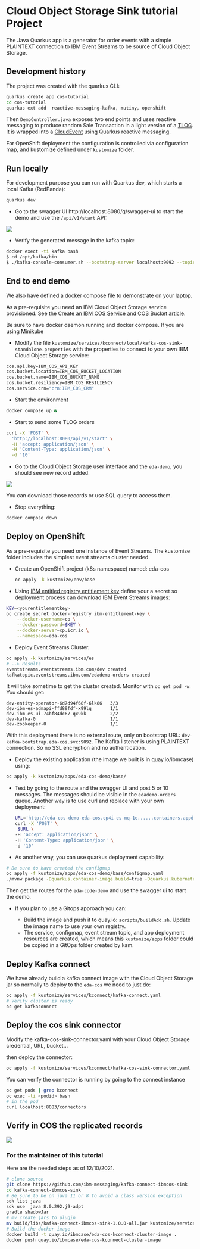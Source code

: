 # Cloud Object Storage Sink tutorial Project

The Java Quarkus app is a generator for order events with a simple PLAINTEXT connection to
IBM Event Streams to be source of Cloud Object Storage.

## Development history

The project was created with the quarkus CLI:

```sh
quarkus create app cos-tutorial 
cd cos-tutorial
quarkus ext add  reactive-messaging-kafka, mutiny, openshift
```

Then `DemoController.java` exposes two end points and uses reactive messaging to produce
random Sale Transaction in a light version of a [TLOG](https://github.com/DFDLSchemas/IBM4690-TLOG). It is wrapped into a [CloudEvent](https://cloudevents.io/)
using Quarkus reactive messaging.

For OpenShift deployment the configuration is controlled via configuration map, and kustomize defined under `kustomize` folder.

## Run locally

For development purpose you can run with Quarkus dev, which starts a local Kafka (RedPanda):

```sh
quarkus dev
```

* Go to the swagger UI http://localhost:8080/q/swagger-ui to start the demo and use the `/api/v1/start` API:

![](docs/swagger-ui.png)

* Verify the generated message in the kafka topic:

```sh
docker exect -ti kafka bash
$ cd /opt/kafka/bin
$ ./kafka-console-consumer.sh --bootstrap-server localhost:9092 --topic edademo-orders --from-beginning
```

## End to end demo

We also have defined a docker compose file to demonstrate on your laptop.

As a pre-requisite you need an IBM Cloud Object Storage service provisioned. See the
[Create an IBM COS Service and COS Bucket article](https://ibm-cloud-architecture.github.io/refarch-eda/use-cases/connect-cos/#create-an-ibm-cos-service-and-cos-bucket).

Be sure to have docker daemon running and docker compose. If you are using Minikube

* Modify the file `kustomize/services/kconnect/local/kafka-cos-sink-standalone.properties`
with the properties to connect to your own IBM Cloud Object Storage service:

```sh
cos.api.key=IBM_COS_API_KEY
cos.bucket.location=IBM_COS_BUCKET_LOCATION
cos.bucket.name=IBM_COS_BUCKET_NAME
cos.bucket.resiliency=IBM_COS_RESILIENCY
cos.service.crn="crn:IBM_COS_CRM"
```

* Start the environment

```sh
docker compose up &
```

* Start to send some TLOG orders

```sh
curl -X 'POST' \
  'http://localhost:8080/api/v1/start' \
  -H 'accept: application/json' \
  -H 'Content-Type: application/json' \
  -d '10'
```

* Go to the Cloud Object Storage user interface and the `eda-demo`, you should see new record added.

![](docs/cos-eda-demo-bucket.png)

You can download those records or use SQL query to access them.

* Stop everything:

```sh
docker compose down
```

## Deploy on OpenShift

As a pre-requisite you need one instance of Event Streams. The kustomize folder includes
the simplest event streams cluster needed. 

* Create an OpenShift project (k8s namespace) named: eda-cos

  ```sh
  oc apply -k kustomize/env/base
  ```

* Using [IBM entitled registry entitlement key](https://www.ibm.com/docs/en/cloud-paks/cp-integration/2020.2?topic=installation-entitled-registry-entitlement-keys) 
 define your a secret so deployment process can download IBM Event Streams images:

```sh
KEY=<yourentitlementkey>
oc create secret docker-registry ibm-entitlement-key \
    --docker-username=cp \
    --docker-password=$KEY \
    --docker-server=cp.icr.io \
    --namespace=eda-cos
```

* Deploy Event Streams Cluster.
 
 ```sh
 oc apply -k kustomize/services/es 
 # --> Results
 eventstreams.eventstreams.ibm.com/dev created
 kafkatopic.eventstreams.ibm.com/edademo-orders created
 ```

It will take sometime to get the cluster created. Monitor with `oc get pod -w`. You should
get:

```
dev-entity-operator-6d7d94f68f-6lk86   3/3    
dev-ibm-es-admapi-ffd89fdf-x99lq       1/1    
dev-ibm-es-ui-74bf84dc67-qx9kk         2/2    
dev-kafka-0                            1/1    
dev-zookeeper-0                        1/1
```

With this deployment there is no external route, only on bootstrap URL: `dev-kafka-bootstrap.eda-cos.svc:9092`. The Kafka listener
is using PLAINTEXT connection. So no SSL encryption and no authentication.

* Deploy the existing application (the image we built is in quay.io/ibmcase) using:

```sh
oc apply -k kustomize/apps/eda-cos-demo/base/
```

* Test by going to the route and the swagger UI and post 5 or 10 messages. The messages should be visible in the `edademo-orders` queue.
Another way is to use curl and replace with your own deployment:

  ```sh
  URL='http://eda-cos-demo-eda-cos.cp4i-es-mq-1e......containers.appdomain.cloud/api/v1/start'
  curl -X 'POST' \
   $URL \
  -H 'accept: application/json' \
  -H 'Content-Type: application/json' \
  -d '10'
  ```

* As another way, you can use quarkus deployment capability:

```sh
# Be sure to have created the configmap
oc apply -f kustomize/apps/eda-cos-demo/base/configmap.yaml 
./mvnw package -Dquarkus.container-image.build=true -Dquarkus.kubernetes.deploy=true
```

Then get the routes for the `eda-code-demo` and use the swagger ui to start the demo.

* If you plan to use a Gitops approach you can: 

   * Build the image and push it to quay.io: `scripts/buildAdd.sh`. Update the image name to use your own registry.
   * The service, configmap, event stream topic, and app deployment resources are created, which means
   this `kustomize/apps` folder could be copied in a GitOps folder created by kam.

## Deploy Kafka connect

We have already build a kafka connect image with the Cloud Object Storage jar so normally
to deploy to the `eda-cos` we need to just do:

```sh
oc apply -f kustomize/services/kconnect/kafka-connect.yaml
# Verify cluster is ready
oc get kafkaconnect
```

## Deploy the cos sink connector

Modify the kafka-cos-sink-connector.yaml with your Cloud Object Storage credential, URL, bucket...

then deploy the connector:

```sh
oc apply -f kustomize/services/kconnect/kafka-cos-sink-connector.yaml
```

You can verify the connector is running by going to the connect instance

```sh
oc get pods | grep kconnect
oc exec -ti <podid> bash
# in the pod
curl localhost:8083/connectors
```
## Verify in COS the replicated records

![](docs/cos-eda-demo-bucket.png)

### For the maintainer of this tutorial

Here are the needed steps as of 12/10/2021.

```sh
# clone source 
git clone https://github.com/ibm-messaging/kafka-connect-ibmcos-sink
cd kafka-connect-ibmcos-sink
# Be sure to be on java 11 or 8 to avoid a class version exception
sdk list java
sdk use  java 8.0.292.j9-adpt 
gradle shadowJar
# mv create jars to plugin
mv build/libs/kafka-connect-ibmcos-sink-1.0.0-all.jar kustomize/services/kconnect/my-plugins
# Build the docker image
docker build -t quay.io/ibmcase/eda-cos-kconnect-cluster-image .
docker push quay.io/ibmcase/eda-cos-kconnect-cluster-image
```
